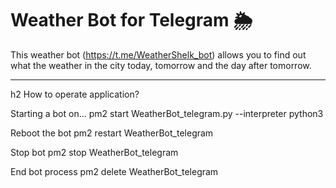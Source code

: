 # Weather Bot for Telegram 🌦
This weather bot (https://t.me/WeatherShelk_bot) allows you to find out what the weather in the city today, tomorrow and the day after tomorrow. 

___

h2 How to operate application? 

Starting a bot on…
pm2 start WeatherBot_telegram.py --interpreter python3

Reboot the bot
pm2 restart WeatherBot_telegram

Stop bot
pm2 stop WeatherBot_telegram

End bot process
pm2 delete WeatherBot_telegram


